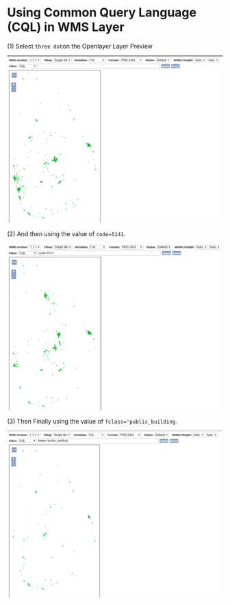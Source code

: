# Using Common Query Language (CQL) in WMS Layer

(1) Select `three dot`on the Openlayer Layer Preview 
    
![1](1st.PNG)

(2) And then using the value of `code=5141`.
    
![2](2nd.PNG)
    
(3) Then Finally using the value of `fclass='public_building`.
    
![3](3rd.PNG)
    
    
